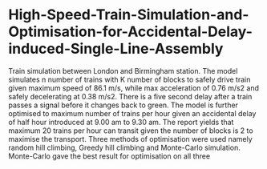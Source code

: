 # High-Speed-Train-Simulation-and-Optimisation-for-Accidental-Delay-induced-Single-Line-Assembly
Train simulation between London and Birmingham station. The model simulates n number of trains with K number of blocks to safely drive train given maximum speed of 86.1 m/s, while max acceleration of 0.76 m/s2 and safely decelerating at 0.38 m/s2. There is a five second delay after a train passes a signal before it changes back to green. The model is further optimised to maximum number of trains per hour given an accidental delay of half hour introduced at 9.00 am to 9.30 am. The report yields that maximum 20 trains per hour can transit given the number of blocks is 2 to maximise the transport. Three methods of optimisation were used namely random hill climbing, Greedy hill climbing and Monte-Carlo simulation. Monte-Carlo gave the best result for optimisation on all three
